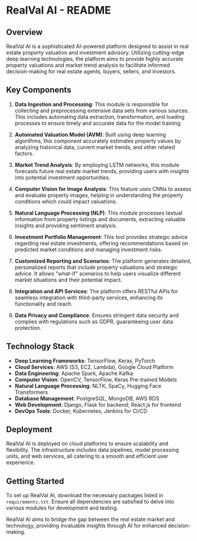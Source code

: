 # RealVal AI - README

## Overview

RealVal AI is a sophisticated AI-powered platform designed to assist in real estate property valuation and investment advisory. Utilizing cutting-edge deep learning technologies, the platform aims to provide highly accurate property valuations and market trend analysis to facilitate informed decision-making for real estate agents, buyers, sellers, and investors.

## Key Components

1. **Data Ingestion and Processing**: This module is responsible for collecting and preprocessing extensive data sets from various sources. This includes automating data extraction, transformation, and loading processes to ensure timely and accurate data for the model training.

2. **Automated Valuation Model (AVM)**: Built using deep learning algorithms, this component accurately estimates property values by analyzing historical data, current market trends, and other related factors.

3. **Market Trend Analysis**: By employing LSTM networks, this module forecasts future real estate market trends, providing users with insights into potential investment opportunities.

4. **Computer Vision for Image Analysis**: This feature uses CNNs to assess and evaluate property images, helping in understanding the property conditions which could impact valuations.

5. **Natural Language Processing (NLP)**: This module processes textual information from property listings and documents, extracting valuable insights and providing sentiment analysis.

6. **Investment Portfolio Management**: This tool provides strategic advice regarding real estate investments, offering recommendations based on predicted market conditions and managing investment risks.

7. **Customized Reporting and Scenarios**: The platform generates detailed, personalized reports that include property valuations and strategic advice. It allows "what-if" scenarios to help users visualize different market situations and their potential impact.

8. **Integration and API Services**: The platform offers RESTful APIs for seamless integration with third-party services, enhancing its functionality and reach.

9. **Data Privacy and Compliance**: Ensures stringent data security and complies with regulations such as GDPR, guaranteeing user data protection.

## Technology Stack

- **Deep Learning Frameworks**: TensorFlow, Keras, PyTorch
- **Cloud Services**: AWS (S3, EC2, Lambda), Google Cloud Platform
- **Data Engineering**: Apache Spark, Apache Kafka 
- **Computer Vision**: OpenCV, TensorFlow, Keras Pre-trained Models
- **Natural Language Processing**: NLTK, SpaCy, Hugging Face Transformers
- **Database Management**: PostgreSQL, MongoDB, AWS RDS
- **Web Development**: Django, Flask for backend; React.js for frontend
- **DevOps Tools**: Docker, Kubernetes, Jenkins for CI/CD

## Deployment

RealVal AI is deployed on cloud platforms to ensure scalability and flexibility. The infrastructure includes data pipelines, model processing units, and web services, all catering to a smooth and efficient user experience.

## Getting Started

To set up RealVal AI, download the necessary packages listed in `requirements.txt`. Ensure all dependencies are satisfied to delve into various modules for development and testing.

RealVal AI aims to bridge the gap between the real estate market and technology, providing invaluable insights through AI for enhanced decision-making.
